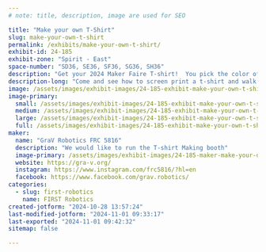 ```yaml
---
# note: title, description, image are used for SEO

title: "Make your own T-Shirt"
slug: make-your-own-t-shirt
permalink: /exhibits/make-your-own-t-shirt/
exhibit-id: 24-185
exhibit-zone: "Spirit - East"
space-number: "SD36, SE36, SF36, SG36, SH36"
description: "Get your 2024 Maker Faire T-shirt!  You pick the color of the shirt and the ink"
description-long: "Come and see how to screen print a t-shirt and walk away with this year's Maker Faire edition.   "
image: /assets/images/exhibit-images/24-185-exhibit-make-your-own-t-shirt-maker-faire-shirt-large.jpg
image-primary: 
  small: /assets/images/exhibit-images/24-185-exhibit-make-your-own-t-shirt-maker-faire-shirt-small.jpg
  medium: /assets/images/exhibit-images/24-185-exhibit-make-your-own-t-shirt-maker-faire-shirt-medium.jpg
  large: /assets/images/exhibit-images/24-185-exhibit-make-your-own-t-shirt-maker-faire-shirt-large.jpg
  full: /assets/images/exhibit-images/24-185-exhibit-make-your-own-t-shirt-maker-faire-shirt-full.jpg
maker: 
  name: "GraV Robotics FRC 5816"
  description: "We would like to run the T-shirt Making booth"
  image-primary: /assets/images/exhibit-images/24-185-maker-make-your-own-t-shirt-grav-iitsec-medium.jpg
  website: https://gra-v.org/
  instagram: https://www.instagram.com/frc5816/?hl=en
  facebook: https://www.facebook.com/grav.robotics/
categories: 
  - slug: first-robotics
    name: FIRST Robotics
created-jotform: "2024-10-28 13:57:24"
last-modified-jotform: "2024-11-01 09:33:17"
last-exported: "2024-11-01 09:42:32"
sitemap: false

---
```


